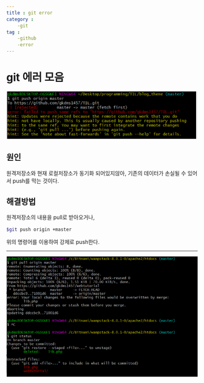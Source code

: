 ```yaml
---
title : git error
category :
    -git
tag :
    -github
    -error
---
```

# git 에러 모음

![git push error](/assets/images/git_push_error.PNG)

## 원인
 원격저장소와 현재 로컬저장소가 동기화 되어있지않아, 기존의 데이터가 손실될 수 있어서 push를 막는 것이다.

## 해결방법
 원격저장소의 내용을 pull로 받아오거나,  

 ```sh
 $git push origin +master
 ```

위의 명령어를 이용하여 강제로 push한다.

---

![git pull error](/assets/images/git_pull_error.PNG)
